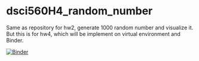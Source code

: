 # dsci560H4_random_number
Same as repository for hw2, generate 1000 random number and visualize it. But this is for hw4, which will be implement on virtual environment and Binder.



[![Binder](https://mybinder.org/badge_logo.svg)](https://mybinder.org/v2/gh/yanghaoxixi/dsci560H4_random_number/main?filepath=run_visualization.ipynb)
